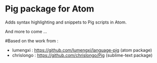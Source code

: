 # Pig package for Atom

Adds syntax highlighting and snippets to Pig scripts in Atom.

And more to come ...

#Based on the work from :

- lumengxi : https://github.com/lumengxi/language-pig (atom package)
- chrislongo : https://github.com/chrislongo/Pig (sublime-text package)
